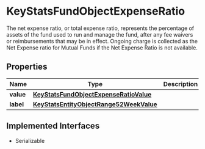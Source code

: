

# KeyStatsFundObjectExpenseRatio

The net expense ratio, or total expense ratio, represents the percentage of assets of the fund used to run and manage the fund, after any fee waivers or reimbursements that may be in effect. Ongoing charge is collected as the Net Expense ratio for Mutual Funds if the Net Expense Ratio is not available.

## Properties

Name | Type | Description | Notes
------------ | ------------- | ------------- | -------------
**value** | [**KeyStatsFundObjectExpenseRatioValue**](KeyStatsFundObjectExpenseRatioValue.md) |  | 
**label** | [**KeyStatsEntityObjectRange52WeekValue**](KeyStatsEntityObjectRange52WeekValue.md) |  | 


## Implemented Interfaces

* Serializable


